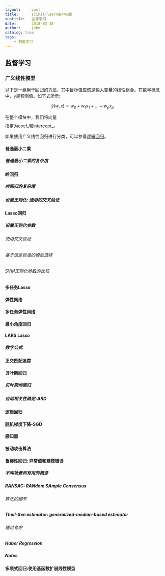 ```yaml
---
layout:     post
title:      scikit-learn用户指南
subtitle:   监督学习
date:       2018-03-18
author:     john
catalog: true
tags:
    - 机器学习
---
```

## 监督学习
### 广义线性模型
以下是一组用于回归的方法，其中目标值应该是输入变量的线性组合。在数学概念中，`y`是预测值。如下式所示:

$$
  \hat { y } (w,x)=w_{ 0 }+w_{ 1 }x_{ 1 }+...+w_{ p }x_{ p }
$$

在整个模块中，我们将向量$$$$指定为coef_和intercept_。

如果使用广义线性回归进行分类，可以参看[逻辑回归](#jump)。

#### 普通最小二乘
##### 普通最小二乘的复杂度

#### 岭回归
##### 岭回归的复杂度
##### 设置正则化: 通用的交叉验证

#### Lasso回归
##### 设置正则化参数
###### 使用交叉验证
###### 基于信息标准的模型选择
###### SVM正则化参数的比较

#### 多任务Lasso

#### 弹性网络

#### 多任务弹性网络

#### 最小角度回归

#### LARS Lasso
##### 数学公式

#### 正交匹配追踪

#### 贝叶斯回归
##### 贝叶斯岭回归
##### 自动相关性确定-ARD

#### <span id="jump">逻辑回归</span>

#### 随机梯度下降-SGD

#### 感知器

#### 被动攻击算法

#### 鲁棒性回归: 异常值和建模错误
##### 不同场景和有用的概念
##### RANSAC: RANdom SAmple Consensus
###### 算法的细节
##### Theil-Sen estimator: generalized-median-based estimator
###### 理论考虑
##### Huber Regression
##### Notes

#### 多项式回归:使用基函数扩展线性模型
